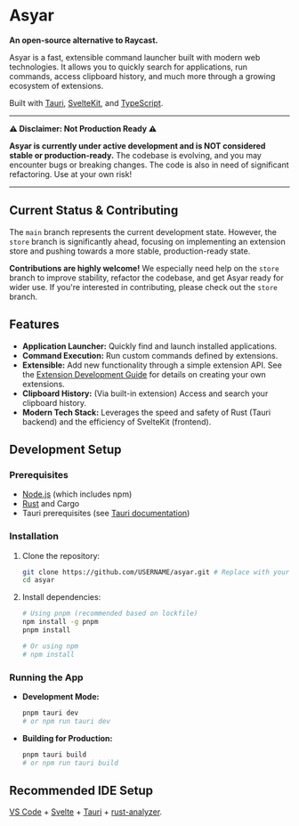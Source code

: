 # Asyar

**An open-source alternative to Raycast.**

Asyar is a fast, extensible command launcher built with modern web technologies. It allows you to quickly search for applications, run commands, access clipboard history, and much more through a growing ecosystem of extensions.

Built with [Tauri](https://tauri.app/), [SvelteKit](https://kit.svelte.dev/), and [TypeScript](https://www.typescriptlang.org/).

---

**⚠️ Disclaimer: Not Production Ready ⚠️**

**Asyar is currently under active development and is NOT considered stable or production-ready.** The codebase is evolving, and you may encounter bugs or breaking changes. The code is also in need of significant refactoring. Use at your own risk!

---

## Current Status & Contributing

The `main` branch represents the current development state. However, the `store` branch is significantly ahead, focusing on implementing an extension store and pushing towards a more stable, production-ready state.

**Contributions are highly welcome!** We especially need help on the `store` branch to improve stability, refactor the codebase, and get Asyar ready for wider use. If you're interested in contributing, please check out the `store` branch.

## Features

- **Application Launcher:** Quickly find and launch installed applications.
- **Command Execution:** Run custom commands defined by extensions.
- **Extensible:** Add new functionality through a simple extension API. See the [Extension Development Guide](docs/extension-development.md) for details on creating your own extensions.
- **Clipboard History:** (Via built-in extension) Access and search your clipboard history.
- **Modern Tech Stack:** Leverages the speed and safety of Rust (Tauri backend) and the efficiency of SvelteKit (frontend).

## Development Setup

### Prerequisites

- [Node.js](https://nodejs.org/) (which includes npm)
- [Rust](https://www.rust-lang.org/tools/install) and Cargo
- Tauri prerequisites (see [Tauri documentation](https://tauri.app/v1/guides/getting-started/prerequisites))

### Installation

1.  Clone the repository:
    ```bash
    git clone https://github.com/USERNAME/asyar.git # Replace with your repo URL
    cd asyar
    ```
2.  Install dependencies:

    ```bash
    # Using pnpm (recommended based on lockfile)
    npm install -g pnpm
    pnpm install

    # Or using npm
    # npm install
    ```

### Running the App

- **Development Mode:**
  ```bash
  pnpm tauri dev
  # or npm run tauri dev
  ```
- **Building for Production:**
  ```bash
  pnpm tauri build
  # or npm run tauri build
  ```

## Recommended IDE Setup

[VS Code](https://code.visualstudio.com/) + [Svelte](https://marketplace.visualstudio.com/items?itemName=svelte.svelte-vscode) + [Tauri](https://marketplace.visualstudio.com/items?itemName=tauri-apps.tauri-vscode) + [rust-analyzer](https://marketplace.visualstudio.com/items?itemName=rust-lang.rust-analyzer).
